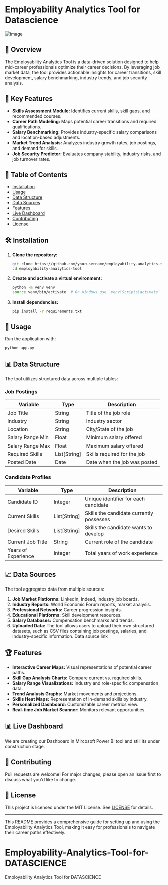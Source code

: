 # Employability Analytics Tool for Datascience
![image](https://github.com/user-attachments/assets/706aad6f-4f5b-4436-a5f6-95839ccbcf69)

## 📌 Overview

The Employability Analytics Tool is a data-driven solution designed to help mid-career professionals optimize their career decisions. By leveraging job market data, the tool provides actionable insights for career transitions, skill development, salary benchmarking, industry trends, and job security analysis.

## 🚀 Key Features

- **Skills Assessment Module:** Identifies current skills, skill gaps, and recommended courses.
- **Career Path Modeling:** Maps potential career transitions and required qualifications.
- **Salary Benchmarking:** Provides industry-specific salary comparisons and location-based adjustments.
- **Market Trend Analysis:** Analyzes industry growth rates, job postings, and demand for skills.
- **Job Security Predictor:** Evaluates company stability, industry risks, and job turnover rates.

## 📖 Table of Contents

- [Installation](#installation)
- [Usage](#usage)
- [Data Structure](#data-structure)
- [Data Sources](#data-sources)
- [Features](#features)
- [Live Dashboard](#live-dashboard)
- [Contributing](#contributing)
- [License](#license)

## 🛠 Installation

1. **Clone the repository:**
   ```bash
   git clone https://github.com/yourusername/employability-analytics-tool.git
   cd employability-analytics-tool
   ```
2. **Create and activate a virtual environment:**
   ```bash
   python -m venv venv
   source venv/bin/activate  # On Windows use `venv\Scripts\activate`
   ```
3. **Install dependencies:**
   ```bash
   pip install -r requirements.txt
   ```

## 🎯 Usage

Run the application with:

```bash
python app.py
```

## 📊 Data Structure

The tool utilizes structured data across multiple tables:

### Job Postings

| Variable         | Type         | Description                  |
| ---------------- | ------------ | ---------------------------- |
| Job Title        | String       | Title of the job role        |
| Industry         | String       | Industry sector              |
| Location         | String       | City/State of the job        |
| Salary Range Min | Float        | Minimum salary offered       |
| Salary Range Max | Float        | Maximum salary offered       |
| Required Skills  | List[String] | Skills required for the job  |
| Posted Date      | Date         | Date when the job was posted |

### Candidate Profiles

| Variable            | Type         | Description                              |
| ------------------- | ------------ | ---------------------------------------- |
| Candidate ID        | Integer      | Unique identifier for each candidate     |
| Current Skills      | List[String] | Skills the candidate currently possesses |
| Desired Skills      | List[String] | Skills the candidate wants to develop    |
| Current Job Title   | String       | Current role of the candidate            |
| Years of Experience | Integer      | Total years of work experience           |

## 📈 Data Sources

The tool aggregates data from multiple sources:

1. **Job Market Platforms:** LinkedIn, Indeed, industry job boards.
2. **Industry Reports:** World Economic Forum reports, market analysis.
3. **Professional Networks:** Career progression insights.
4. **Educational Platforms:** Skill development resources.
5. **Salary Databases:** Compensation benchmarks and trends.
6. **Uploaded Data:** The tool allows users to upload their own structured datasets, such as CSV files containing job postings, salaries, and industry-specific information.
   Data source link

## 🏆 Features

- **Interactive Career Maps:** Visual representations of potential career paths.
- **Skill Gap Analysis Charts:** Compare current vs. required skills.
- **Salary Range Visualizations:** Industry and role-specific compensation data.
- **Trend Analysis Graphs:** Market movements and projections.
- **Skills Heat Maps:** Representation of in-demand skills by industry.
- **Personalized Dashboard:** Customizable career metrics view.
- **Real-time Job Market Scanner:** Monitors relevant opportunities.

## 📊 Live Dashboard

We are creating our Dashboard in Mircosoft Power Bi tool and still its under construction stage.

## 🤝 Contributing

Pull requests are welcome! For major changes, please open an issue first to discuss what you'd like to change.

## 📜 License

This project is licensed under the MIT License. See [LICENSE](LICENSE) for details.

---

This README provides a comprehensive guide for setting up and using the Employability Analytics Tool, making it easy for professionals to navigate their career paths effectively.

# Employability-Analytics-Tool-for-DATASCIENCE
Employability Analytics Tool for DATASCIENCE
